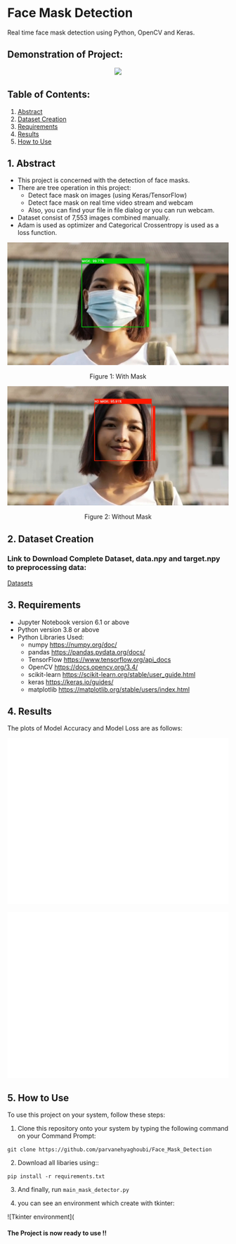 # Face Mask Detection 
Real time face mask detection using Python, OpenCV and Keras.

## Demonstration of Project:
<p align="center">
  <img src="https://github.com/parvanehyaghoubi/Face_Mask_Detection/blob/main/images/face_mask_detected.gif?raw=true" />
</p>

## Table of Contents:
1. [Abstract](https://github.com/parvanehyaghoubi/Face_Mask_Detection#1-abstract)
2. [Dataset Creation](https://github.com/parvanehyaghoubi/Face_Mask_Detection#2-dataset-creation)
3. [Requirements](https://github.com/parvanehyaghoubi/Face_Mask_Detection#3-requirements)
4. [Results](https://github.com/parvanehyaghoubi/Face_Mask_Detection#4-results)
5. [How to Use](https://github.com/parvanehyaghoubi/Face_Mask_Detection#5-how-to-use)

## 1. Abstract
- This project is concerned with the detection of face masks.
- There are tree operation in this project:
  - Detect face mask on images (using Keras/TensorFlow)
  - Detect face mask on real  time video stream and webcam
  - Also, you can find your file in file dialog or you can run webcam.
- Dataset consist of  7,553 images combined manually.
- Adam is used as optimizer and Categorical Crossentropy is used as a loss function.

<p align="center">
  <img src="https://github.com/parvanehyaghoubi/Face_Mask_Detection/blob/main/images/with_mask_detection.png?raw=true" />
</p>
<p align=center> 
Figure 1: With Mask
</p>

<p align="center">
  <img src="https://github.com/parvanehyaghoubi/Face_Mask_Detection/blob/main/images/without_mask_detection.png?raw=true" />
</p>

<p align=center> 
Figure 2: Without Mask
</p>

## 2. Dataset Creation
### Link to Download Complete Dataset, data.npy and target.npy to preprocessing data:
[Datasets](https://drive.google.com/drive/folders/1o4iNmnXvIAsR2RArvRP-prliNfbdVbTr?usp=sharing)

## 3. Requirements
- Jupyter Notebook version 6.1 or above
- Python version 3.8 or above
- Python Libraries Used:
  - numpy https://numpy.org/doc/
  - pandas https://pandas.pydata.org/docs/
  - TensorFlow https://www.tensorflow.org/api_docs
  - OpenCV https://docs.opencv.org/3.4/
  - scikit-learn https://scikit-learn.org/stable/user_guide.html
  - keras https://keras.io/guides/
  - matplotlib https://matplotlib.org/stable/users/index.html


 ## 4. Results
The plots of Model Accuracy and Model Loss are as follows:

<p align="center">
  <img src="https://github.com/parvanehyaghoubi/Face_Mask_Detection/blob/main/images/Model%20Accuracy.png?raw=true" />
</p>


<p align="center">
  <img src="https://github.com/parvanehyaghoubi/Face_Mask_Detection/blob/main/images/Model%20Loss.png?raw=true" />
</p>

## 5. How to Use

To use this project on your system, follow these steps:

1. Clone this repository onto your system by typing the following command on your Command Prompt:
```
git clone https://github.com/parvanehyaghoubi/Face_Mask_Detection
```

2. Download all libaries using::
```
pip install -r requirements.txt
```

3. And finally, run `main_mask_detector.py`

4. you can see an environment which create with tkinter:

![Tkinter environment](

#### The Project is now ready to use !!
